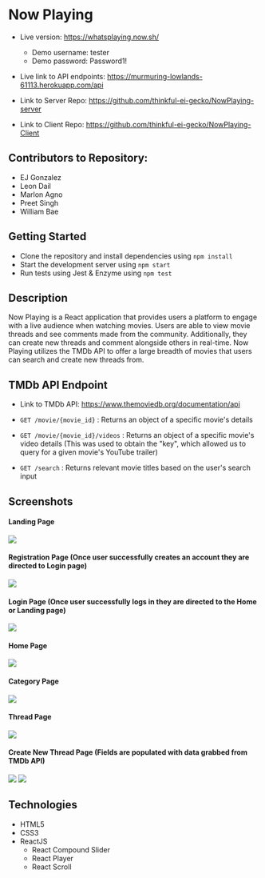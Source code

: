 # Now Playing
* Live version: https://whatsplaying.now.sh/
  * Demo username: tester
  * Demo password: Password1!
* Live link to API endpoints: https://murmuring-lowlands-61113.herokuapp.com/api

* Link to Server Repo: https://github.com/thinkful-ei-gecko/NowPlaying-server
* Link to Client Repo: https://github.com/thinkful-ei-gecko/NowPlaying-Client


## Contributors to Repository:
* EJ Gonzalez
* Leon Dail
* Marlon Agno
* Preet Singh
* William Bae
  
  
## Getting Started
* Clone the repository and install dependencies using ```npm install```
* Start the development server using ```npm start```
* Run tests using Jest & Enzyme using ```npm test```
  
  
## Description
Now Playing is a React application that provides users a platform to engage with a live audience when watching movies. Users are able to view movie threads and see comments made from the community. Additionally, they can create new threads and comment alongside others in real-time. Now Playing utilizes the TMDb API to offer a large breadth of movies that users can search and create new threads from.


## TMDb API Endpoint
* Link to TMDb API: https://www.themoviedb.org/documentation/api

* ```GET /movie/{movie_id}``` : Returns an object of a specific movie's details
* ```GET /movie/{movie_id}/videos``` : Returns an object of a specific movie's video details (This was used to obtain the "key", which allowed us to query for a given movie's YouTube trailer)
* ```GET /search``` : Returns relevant movie titles based on the user's search input


## Screenshots
#### Landing Page
![](public/images/landing-page.PNG)

#### Registration Page (Once user successfully creates an account they are directed to Login page)
![](public/images/register.PNG)

#### Login Page (Once user successfully logs in they are directed to the Home or Landing page)
![](public/images/login.PNG)

#### Home Page
![](public/images/home-page.PNG)

#### Category Page
![](public/images/category-page.PNG)

#### Thread Page
![](public/images/thread-page.PNG)

#### Create New Thread Page (Fields are populated with data grabbed from TMDb API)
![](public/images/create-thread.PNG)
![](public/images/create-thread2.PNG)


## Technologies
* HTML5
* CSS3
* ReactJS
  * React Compound Slider
  * React Player
  * React Scroll